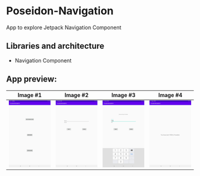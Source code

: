 # Poseidon-Navigation
App to explore Jetpack Navigation Component

## Libraries and architecture

 - Navigation Component 
 
## App preview:



Image #1            |  Image #2           |  Image #3 | Image #4         
:-------------------------:|:----------------------------:|:-------------------------:|:-------------------------:
<img src="images/app_1.jpg">    |  <img src="images/app_2.jpg"> | <img src="images/app_3.jpg">| <img src="images/app_4.jpg"> 
